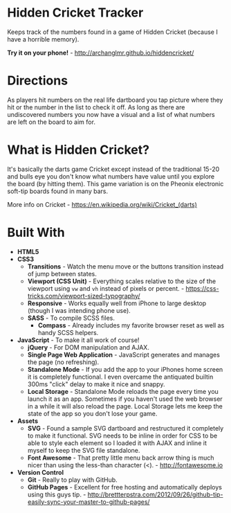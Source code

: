 # Hidden Cricket Tracker
Keeps track of the numbers found in a game of Hidden Cricket (because I have a horrible memory).

**Try it on your phone!** - http://archanglmr.github.io/hiddencricket/

# Directions
As players hit numbers on the real life dartboard you tap picture where they hit or the number in the list to check it off. As long as there are undiscovered numbers you now have a visual and a list of what numbers are left on the board to aim for.

# What is Hidden Cricket?
It's basically the darts game Cricket except instead of the traditional 15-20 and bulls eye you don't know what numbers have value until you explore the board (by hitting them). This game variation is on the Pheonix electronic soft-tip boards found in many bars.

More info on Cricket - https://en.wikipedia.org/wiki/Cricket_(darts)

# Built With
- **HTML5**
- **CSS3**
  - **Transitions** - Watch the menu move or the buttons transition instead of jump between states.
  - **Viewport (CSS Unit)** - Everything scales relative to the size of the viewport using `vw` and `vh` instead of pixels or percent. - https://css-tricks.com/viewport-sized-typography/
  - **Responsive** - Works equally well from iPhone to large desktop (though I was intending phone use).
  - **SASS** - To compile SCSS files.
    - **Compass** - Already includes my favorite browser reset as well as handy SCSS helpers.
- **JavaScript** - To make it all work of course!
  - **jQuery** - For DOM manipulation and AJAX.
  - **Single Page Web Application** - JavaScript generates and manages the page (no refreshing).
  - **Standalone Mode** - If you add the app to your iPhones home screen it is completely functional. I even overcame the antiquated builtin 300ms "click" delay to make it nice and snappy.
  - **Local Storage** - Standalone Mode reloads the page every time you launch it as an app. Sometimes if you haven't used the web browser in a while it will also reload the page. Local Storage lets me keep the state of the app so you don't lose your game.
- **Assets**
  - **SVG** - Found a sample SVG dartboard and restructured it completely to make it functional. SVG needs to be inline in order for CSS to be able to style each element so I loaded it with AJAX and inline it myself to keep the SVG file standalone.
  - **Font Awesome** - That pretty little menu back arrow thing is much nicer than using the less-than character (<). - http://fontawesome.io
- **Version Control**
  - **Git** - Really to play with GitHub.
  - **GitHub Pages** - Excellent for free hosting and automatically deploys using this guys tip. - http://brettterpstra.com/2012/09/26/github-tip-easily-sync-your-master-to-github-pages/



